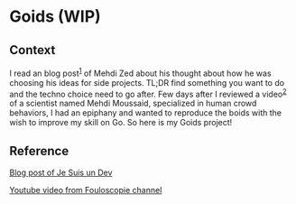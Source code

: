 # Goids (WIP)

## Context

I read an blog post<sup>[1]</sup> of Mehdi Zed about his thought about how he was choosing his ideas for side projects. TL;DR find something you want to do and the techno choice need to go after. Few days after I reviewed a video<sup>[2]</sup> of a scientist named Mehdi Moussaid, specialized in human crowd behaviors, I had an epiphany and wanted to reproduce the boids with the wish to improve my skill on Go. So here is my Goids project! 

## Reference

[Blog post of Je Suis un Dev][1]

[Youtube video from Fouloscopie channel][2]

[1]: https://www.jesuisundev.com/projet-perso/
[2]: https://www.youtube.com/watch?v=w-Oy4TYDnoQ